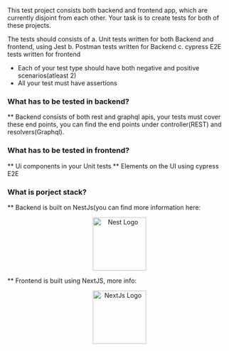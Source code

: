 This test project consists both backend and frontend app, which are currently disjoint from each other. Your task is to create tests for both of these projects.

The tests should consists of
a. Unit tests written for both Backend and frontend, using Jest
b. Postman tests written for Backend
c. cypress E2E tests written for frontend

* Each of your test type should have both negative and positive scenarios(atleast 2)
* All your test must have assertions


### What has to be tested in backend?
** Backend consists of both rest and graphql apis, your tests must cover these end points, you can find the end points under controller(REST) and resolvers(Graphql).

### What has to be tested in frontend?
** Ui components in your Unit tests
** Elements on the UI using cypress E2E


### What is porject stack?
** Backend is built on NestJs(you can find more information here: <p align="center">
  <a href="http://nestjs.com/" target="blank"><img src="https://nestjs.com/img/logo-small.svg" width="120" alt="Nest Logo" /></a>
</p>
** Frontend is built using NextJS, more info: <p align="center">
  <a href="https://nextjs.org/" target="blank"><img src="https://assets.vercel.com/image/upload/q_auto/front/assets/design/white-nextjs.png" width="120" alt="NextJs Logo" /></a>
</p>


